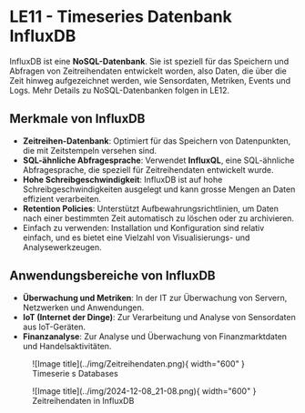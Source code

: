 # LE11 - Timeseries Datenbank InfluxDB


InfluxDB ist eine **NoSQL-Datenbank**. Sie ist speziell für das Speichern und Abfragen von Zeitreihendaten entwickelt worden, also Daten, die über die Zeit hinweg aufgezeichnet werden, wie Sensordaten, Metriken, Events und Logs.
Mehr Details zu NoSQL-Datenbanken folgen in LE12.

## Merkmale von InfluxDB

- **Zeitreihen-Datenbank**: Optimiert für das Speichern von Datenpunkten, die mit Zeitstempeln versehen sind.
- **SQL-ähnliche Abfragesprache**: Verwendet **InfluxQL**, eine SQL-ähnliche Abfragesprache, die speziell für Zeitreihendaten entwickelt wurde.
- **Hohe Schreibgeschwindigkeit**: InfluxDB ist auf hohe Schreibgeschwindigkeiten ausgelegt und kann grosse Mengen an Daten effizient verarbeiten.
- **Retention Policies**: Unterstützt Aufbewahrungsrichtlinien, um Daten nach einer bestimmten Zeit automatisch zu löschen oder zu archivieren.
- Einfach zu verwenden: Installation und Konfiguration sind relativ einfach, und es bietet eine Vielzahl von Visualisierungs- und Analysewerkzeugen.

## Anwendungsbereiche von InfluxDB
- **Überwachung und Metriken**: In der IT zur Überwachung von Servern, Netzwerken und Anwendungen.
- **IoT (Internet der Dinge)**: Zur Verarbeitung und Analyse von Sensordaten aus IoT-Geräten.
- **Finanzanalyse**: Zur Analyse und Überwachung von Finanzmarktdaten und Handelsaktivitäten.



<figure markdown="span">
  ![Image title](../img/Zeitreihendaten.png){ width="600" }
  <figcaption>Timeserie s Databases</figcaption>
</figure>



<figure markdown="span">
  ![Image title](../img/2024-12-08_21-08.png){ width="600" }
  <figcaption>Zeitreihendaten in InfluxDB</figcaption>
</figure>